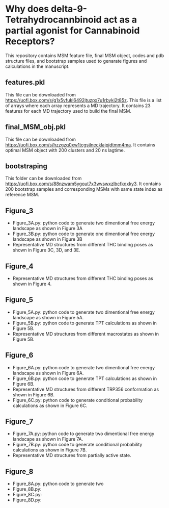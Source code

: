 # Why does delta-9-Tetrahydrocannbinoid act as a partial agonist for Cannabinoid Receptors?
This repository contains MSM feature file, final MSM object, codes and pdb structure files, and bootstrap samples used to genarate figures and calculations in the manuscript.

## features.pkl
This file can be downloaded from https://uofi.box.com/s/g1x5vfukl6492jtuzpx7u1rbyki2t85z. This file is a list of arrays where each array represents a MD trajectory. It contains 23 features for each MD trajectory used to build the final MSM. 

## final_MSM_obj.pkl
This file can be downloaded from https://uofi.box.com/s/hzzgzq0xw1tcgsjlnecklajpjdtmm4ma. It contains optimal MSM object with 200 clusters and 20 ns lagtime. 

## bootstraping
This folder can be downloaded from https://uofi.box.com/s/88nzwam5ygout7x3wvswxzlbcfkqxky3. It contains 200 bootstrap samples and corresponding MSMs with same state index as reference MSM.

## Figure_3
- Figure_3A.py: python code to generate two dimentional free energy landscape as shown in Figure 3A
- Figure_3B.py: python code to generate one dimentional free energy landscape as shown in Figure 3B
- Representative MD structures from different THC binding poses as shown in Figure 3C, 3D, and 3E.

## Figure_4
- Representative MD structures from different THC binding poses as shown in Figure 4.

## Figure_5
- Figure_5A.py: python code to generate two dimentional free energy landscape as shown in Figure 5A.
- Figure_5B.py: python code to generate TPT calculations as shown in Figure 5B.
- Representative MD structures from different macrostates as shown in Figure 5B.

## Figure_6
- Figure_6A.py: python code to generate two dimentional free energy landscape as shown in Figure 6A.
- Figure_6B.py: python code to generate TPT calculations as shown in Figure 6B.
- Representative MD structures from different TRP356 conformation as shown in Figure 6B.
- Figure_6C.py: python code to generate conditional probability calculations as shown in Figure 6C.

## Figure_7
- Figure_7A.py: python code to generate two dimentional free energy landscape as shown in Figure 7A.
- Figure_7B.py: python code to generate conditional probability calculations as shown in Figure 7B.
- Representative MD structures from partially active state.

## Figure_8
- Figure_8A.py: python code to generate two 
- Figure_8B.py: 
- Figure_8C.py:
- Figure_8D.py:
